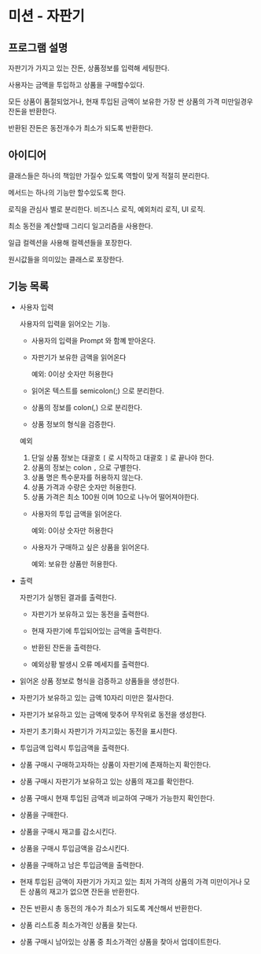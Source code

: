 # 미션 - 자판기
## 프로그램 설명

자판기가 가지고 있는 잔돈, 상품정보를 입력해 세팅한다.

사용자는 금액을 투입하고 상품을 구매할수있다.

모든 상품이 품절되었거나, 현재 투입된 금액이 보유한 가장 싼 상품의 가격 미만일경우 잔돈을 반환한다.

반환된 잔돈은 동전개수가 최소가 되도록 반환한다.

## 아이디어

클래스들은 하나의 책임만 가질수 있도록 역할이 맞게 적절히 분리한다.

메서드는 하나의 기능만 할수있도록 한다.

로직을 관심사 별로 분리한다. 비즈니스 로직, 예외처리 로직, UI 로직.

최소 동전을 계산할때 그리디 일고리즘을 사용한다.

일급 컬렉션을 사용해 컬렉션들을 포장한다.

원시값들을 의미있는 클래스로 포장한다.

## 기능 목록

- 사용자 입력

  사용자의 입력을 읽어오는 기능.

  - 사용자의 입력을 Prompt 와 함꼐 받아온다.

  - 자판기가 보유한 금액을 읽어온다

    예외: 0이상 숫자만 허용한다
 
  - 읽어온 텍스트를 semicolon(;) 으로 분리한다.
  - 상품의 정보를 colon(,) 으로 분리한다.
  - 상품 정보의 형식을 검증한다.
  
  예외 
    1. 단일 상품 정보는 대괄호 `[` 로 시작하고 대괄호 `]` 로 끝나야 한다.
    2. 상품의 정보는 colon `,` 으로 구별한다.
    3. 상품 명은 특수문자를 허용하지 않는다.
    4. 상품 가격과 수량은 숫자만 허용한다.
    5. 상품 가격은 최소 100원 이며 10으로 나누어 떨어져야한다.

  - 사용자의 투입 금액을 읽어온다.
  
    예외: 0이상 숫자만 허용한다
  - 사용자가 구매하고 싶은 상품을 읽어온다.
    
    예외: 보유한 상품만 허용한다.

- 출력

  자판기가 실행된 결과를 출력한다.

  - 자판기가 보유하고 있는 동전을 출력한다.
  - 현재 자판기에 투입되어있는 금액을 출력한다.
  - 반환된 잔돈을 출력한다.

  - 예외상황 발생시 오류 메세지를 출력한다.

- 읽어온 상품 정보로 형식을 검증하고 상품들을 생성한다.
- 자판기가 보유하고 있는 금액 10자리 미만은 절사한다.
- 자판기가 보유하고 있는 금액에 맞추어 무작위로 동전을 생성한다.
- 자판기 초기화시 자판기가 가지고있는 동전을 표시한다.
- 투입금액 입력시 투입금액을 출력한다.
- 상품 구매시 구매하고자하는 상품이 자판기에 존재하는지 확인한다.
- 상품 구매시 자판기가 보유하고 있는 상품의 재고를 확인한다.
- 상품 구매시 현재 투입된 금액과 비교하여 구매가 가능한지 확인한다.
- 상품을 구매한다.
- 상품을 구매시 재고를 감소시킨다.
- 상품을 구매시 투입금액을 감소시킨다.
- 상품을 구매하고 남은 투입금액을 출력한다.
- 현재 투입된 금액이 자판기가 가지고 있는 최저 가격의 상품의 가격 미만이거나 모든 상품의 재고가 없으면 잔돈을 반환한다.
- 잔돈 반환시 총 동전의 개수가 최소가 되도록 계산해서 반환한다.
- 상품 리스트중 최소가격인 상품을 찾는다.
- 상품 구매시 남아있는 상품 중 최소가격인 상품을 찾아서 업데이트한다.
